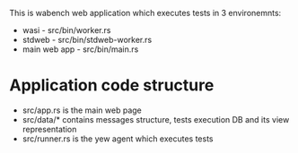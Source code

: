 This is wabench web application which executes tests in 3 environemnts:

 - wasi - src/bin/worker.rs
 - stdweb - src/bin/stdweb-worker.rs
 - main web app - src/bin/main.rs

# Application code structure

 - src/app.rs is the main web page
 - src/data/* contains messages structure, tests execution DB and its view representation
 - src/runner.rs is the yew agent which executes tests